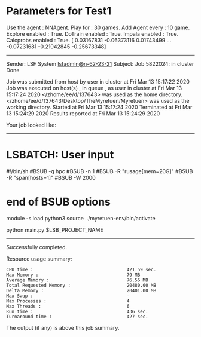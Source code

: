 # Parameters for Test1
Use the agent :                NNAgent.
Play for  :                    30 games.
Add Agent every :              10 game.
Explore enabled :              True.
DoTrain enabled :              True.
Impala enabled :               True.
Calcprobs enabled :            True.
[ 0.03167831 -0.06373116  0.01743499 ... -0.07231681 -0.21042845
 -0.25673348]

------------------------------------------------------------
Sender: LSF System <lsfadmin@n-62-23-21>
Subject: Job 5822024: <NNAgent0Test1> in cluster <dcc> Done

Job <NNAgent0Test1> was submitted from host <n-62-30-7> by user <s183905> in cluster <dcc> at Fri Mar 13 15:17:22 2020
Job was executed on host(s) <n-62-23-21>, in queue <hpc>, as user <s183905> in cluster <dcc> at Fri Mar 13 15:17:24 2020
</zhome/ee/d/137643> was used as the home directory.
</zhome/ee/d/137643/Desktop/TheMyretuen/Myretuen> was used as the working directory.
Started at Fri Mar 13 15:17:24 2020
Terminated at Fri Mar 13 15:24:29 2020
Results reported at Fri Mar 13 15:24:29 2020

Your job looked like:

------------------------------------------------------------
# LSBATCH: User input
#!/bin/sh
#BSUB -q hpc
#BSUB -n 1
#BSUB -R "rusage[mem=20G]"
#BSUB -R "span[hosts=1]"
#BSUB -W 2000
# end of BSUB options

module -s load python3
source ../myretuen-env/bin/activate

python main.py $LSB_PROJECT_NAME


------------------------------------------------------------

Successfully completed.

Resource usage summary:

    CPU time :                                   421.59 sec.
    Max Memory :                                 79 MB
    Average Memory :                             76.56 MB
    Total Requested Memory :                     20480.00 MB
    Delta Memory :                               20401.00 MB
    Max Swap :                                   -
    Max Processes :                              4
    Max Threads :                                6
    Run time :                                   436 sec.
    Turnaround time :                            427 sec.

The output (if any) is above this job summary.

